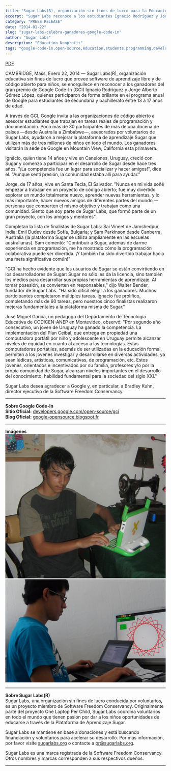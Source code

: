 ```yaml
---
title: "Sugar Labs(R), organización sin fines de lucro para la Educación celebra dos Ganadores del Gran Premio de Google Code-In"
excerpt: "Sugar Labs reconoce a los estudiantes Ignacio Rodríguez y Jorge Alberto Gómez López como ganadores del gran premio de Google Code-In, quienes contribuyeron significativamente a mejorar la plataforma de aprendizaje Sugar."
category: "PRESS RELEASE"
date: "2014-01-22"
slug: "sugar-labs-celebra-ganadores-google-code-in"
author: "Sugar Labs"
description: "Education Nonprofit"
tags: "google-code-in,open-source,education,students,programming,development,uruguay,el-salvador"
---
```

<!-- markdownlint-disable -->

[PDF](/assets/post-assets/press/SugarLabsPR-es.20140122.pdf)

CAMBRIDGE, Mass, Enero 22, 2014 — Sugar Labs(R), organización educativa sin fines de lucro que provee software de aprendizaje libre y de código abierto para niños, se enorgullece en reconocer a los ganadores del gran premio de Google Code-In (GCI) Ignacio Rodríguez y Jorge Alberto Gómez López, quienes participaron de forma brillante en el programa anual de Google para estudiantes de secundaria y bachillerato entre 13 a 17 años de edad.

A través de GCI, Google invita a las organizaciones de código abierto a asesorar estudiantes que trabajan en tareas reales de programación y documentación. Poco más de 30 participantes de más de una docena de países —desde Australia a Zimbabwe—, asesorados por voluntarios de Sugar Labs, ayudaron a mejorar la plataforma de aprendizaje Sugar que utilizan más de tres millones de niños en todo el mundo. Los ganadores visitarán la sede de Google en Mountain View, California esta primavera.

Ignácio, quien tiene 14 años y vive en Canelones, Uruguay, creció con Sugar y comenzó a participar en el desarrollo de Sugar desde hace tres años. "¡La competencia fue un lugar para socializar y hacer amigos!", dice él. "Aunque sentí presión, la comunidad estaba allí para ayudar."

Jorge, de 17 años, vive en Santa Tecla, El Salvador. "Nunca en mi vida soñé empezar a trabajar en un proyecto de código abierto; fue muy divertido explorar un mundo totalmente nuevo, aprender nuevas herramientas, y lo más importante, hacer nuevos amigos de diferentes partes del mundo —personas que comparten el mismo objetivo y trabajan como una comunidad. Siento que soy parte de Sugar Labs, que formó parte de un gran proyecto, con los amigos y mentores".

Completan la lista de finalistas de Sugar Labs: Sai Vineet de Jamshedpur, India; Emil Dudev desde Sofía, Bulgaria; y Sam Parkinson desde Canberra, Australia (la plataforma Sugar se utiliza ampliamente en las escuelas australianas). Sam comentó: "Contribuir a Sugar, además de darme experiencia en programación, me ha mostrado cómo la programación colaborativa puede ser divertida. ¡Y también ha sido divertido trabajar hacia una meta significativa común!"

"GCI ha hecho evidente que los usuarios de Sugar se están convirtiendo en los desarrolladores de Sugar: Sugar no sólo les da la licencia, sino también los medios para desarrollar sus propias herramientas de aprendizaje. Al tomar posesión, se convierten en responsables," dijo Walter Bender, fundador de Sugar Labs. "Ha sido difícil elegir a los ganadores. Muchos participantes completaron múltiples tareas. Ignacio fue prolífico, completando más de 60 tareas, pero nuestros cinco finalistas realizaron mejoras fundamentales a la plataforma misma de Sugar."

José Miguel García, un pedagogo del Departamento de Tecnología Educativa de CODICEN-ANEP en Montevideo, observó: "Por segundo año consecutivo, un joven de Uruguay ha ganado la competencia. La implementación del Plan Ceibal, que entrega en propiedad una computadora portátil por niño y adolescente en Uruguay permite alcanzar niveles de equidad en cuanto al acceso a las tecnologías. Estas computadoras portátiles, además de ser utilizadas en la educación formal, permiten a los jóvenes investigar y desarrollarse en diversas actividades, ya sean lúdicas, artísticas, comunicativas, de programación, etc. Estos jóvenes, orientados e incentivados por su familia, profesores y/o por la propia comunidad de Sugar, alcanzan niveles importantes en el desarrollo del conocimiento, habilidad fundamental para la sociedad del siglo XXI."

Sugar Labs desea agradecer a Google y, en particular, a Bradley Kuhn, director ejecutivo de la Software Freedom Conservancy.

---

**Sobre Google Code-In**  
**Sitio Oficial:** [developers.google.com/open-source/gci](http://developers.google.com/open-source/gci)  
**Blog Oficial:** [google-opensource.blogspot.fr](http://google-opensource.blogspot.fr/2014/01/google-code-in-2013-drumroll-please.html) 

---

**Imágenes**  
![Ignacio Rodríguez - Ganador GCI 2013](/assets/post-assets/press/SugarLabs_GCI_2013_Winner_Ignacio.jpg)  
![Jorge Alberto Gómez López - Ganador GCI 2013](/assets/post-assets/press/SugarLabs_GCI_2013_Winner_Jorge.jpg)

---

**Sobre Sugar Labs(R)**  
Sugar Labs, una organización sin fines de lucro conducida por voluntarios, es un proyecto miembro de Software Freedom Conservancy. Originalmente parte del proyecto One Laptop Per Child, Sugar Labs coordina voluntarios en todo el mundo que tienen pasión por dar a los niños oportunidades de educarse a través de la Plataforma de Aprendizaje Sugar.  

Sugar Labs se mantiene en base a donaciones y está buscando financiación y voluntarios para acelerar su desarrollo. Por más información, por favor visite [sugarlabs.org](http://www.sugarlabs.org) o contacte a [pr@sugarlabs.org](mailto:pr@sugarlabs.org).

Sugar Labs es una marca registrada de la Software Freedom Conservancy. Otros nombres y marcas corresponden a sus respectivos dueños.

---